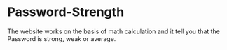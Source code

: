 # Password-Strength
The website works on the basis of math calculation and it tell you that the Password is strong, weak or average.
